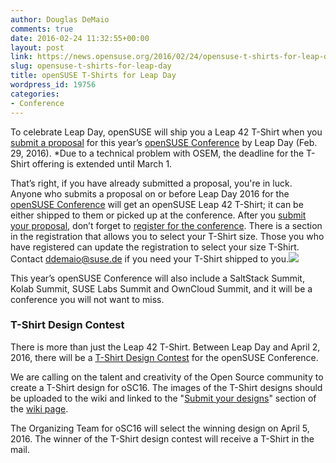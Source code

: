 ```yaml
---
author: Douglas DeMaio
comments: true
date: 2016-02-24 11:32:55+00:00
layout: post
link: https://news.opensuse.org/2016/02/24/opensuse-t-shirts-for-leap-day/
slug: opensuse-t-shirts-for-leap-day
title: openSUSE T-Shirts for Leap Day
wordpress_id: 19756
categories:
- Conference
---
```


To celebrate Leap Day, openSUSE will ship you a Leap 42 T-Shirt when you [submit a proposal](http://bit.ly/1o1Nn7I) for this year’s [openSUSE Conference](http://bit.ly/1ZPVpSn) by Leap Day (Feb. 29, 2016). *Due to a technical problem with OSEM, the deadline for the T-Shirt offering is extended until March 1.

That’s right, if you have already submitted a proposal, you're in luck. Anyone who submits a proposal on or before Leap Day 2016 for the [openSUSE Conference](http://bit.ly/1ZPVpSn) will get an openSUSE Leap 42 T-Shirt; it can be either shipped to them or picked up at the conference. After you [submit your proposal](http://bit.ly/1o1Nn7I), don’t forget to [register for the conference](https://events.opensuse.org/conference/oSC16/register). There is a section in the registration that allows you to select your T-Shirt size. Those you who have registered can update the registration to select your size T-Shirt. Contact [ddemaio@suse.de](mailto:ddemaio@suse.de) if you need your T-Shirt shipped to you.![]( https://pbs.twimg.com/media/CZ-UpArWkAETCDH.jpg)

This year’s openSUSE Conference will also include a SaltStack Summit, Kolab Summit, SUSE Labs Summit and OwnCloud Summit, and it will be a conference you will not want to miss.


### T-Shirt Design Contest


There is more than just the Leap 42 T-Shirt. Between Leap Day and April 2, 2016, there will be a [T-Shirt Design Contest](http://bit.ly/20Prrt0) for the openSUSE Conference.

We are calling on the talent and creativity of the Open Source community to create a T-Shirt design for oSC16. The images of the T-Shirt designs should be uploaded to the wiki and linked to the "[Submit your designs](https://en.opensuse.org/OSC16tshirtcontests#Designs)" section of the [wiki page](https://en.opensuse.org/OSC16tshirtcontests).

The Organizing Team for oSC16 will select the winning design on April 5, 2016. The winner of the T-Shirt design contest will receive a T-Shirt in the mail.
